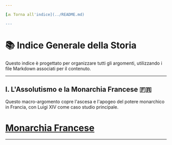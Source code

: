 ```yaml
---

[🔙 Torna all'indice](../README.md)

---
```

# 📚 Indice Generale della Storia

Questo indice è progettato per organizzare tutti gli argomenti, utilizzando i file Markdown associati per il contenuto.

---

## I. L'Assolutismo e la Monarchia Francese 🇫🇷

Questo macro-argomento copre l'ascesa e l'apogeo del potere monarchico in Francia, con Luigi XIV come caso studio principale.
# [Monarchia Francese](Doc/MonarchiaFrancese.md)

---